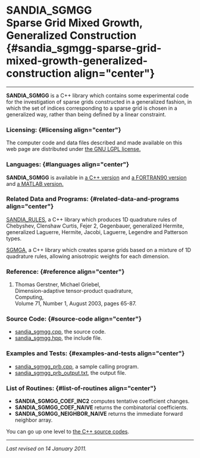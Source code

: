 SANDIA\_SGMGG\
Sparse Grid Mixed Growth, Generalized Construction {#sandia_sgmgg-sparse-grid-mixed-growth-generalized-construction align="center"}
==================================================

------------------------------------------------------------------------

**SANDIA\_SGMGG** is a C++ library which contains some experimental code
for the investigation of sparse grids constructed in a generalized
fashion, in which the set of indices corresponding to a sparse grid is
chosen in a generalized way, rather than being defined by a linear
constraint.

### Licensing: {#licensing align="center"}

The computer code and data files described and made available on this
web page are distributed under [the GNU LGPL
license.](../../txt/gnu_lgpl.txt)

### Languages: {#languages align="center"}

**SANDIA\_SGMGG** is available in [a C++
version](../../cpp_src/sandia_sgmgg/sandia_sgmgg.html) and [a FORTRAN90
version](../../f_src/sandia_sgmgg/sandia_sgmgg.html) and [a MATLAB
version.](../../m_src/sandia_sgmgg/sandia_sgmgg.html)

### Related Data and Programs: {#related-data-and-programs align="center"}

[SANDIA\_RULES](../../cpp_src/sandia_rules/sandia_rules.html), a C++
library which produces 1D quadrature rules of Chebyshev, Clenshaw
Curtis, Fejer 2, Gegenbauer, generalized Hermite, generalized Laguerre,
Hermite, Jacobi, Laguerre, Legendre and Patterson types.

[SGMGA](../../cpp_src/sgmga/sgmga.html), a C++ library which creates
sparse grids based on a mixture of 1D quadrature rules, allowing
anisotropic weights for each dimension.

### Reference: {#reference align="center"}

1.  Thomas Gerstner, Michael Griebel,\
    Dimension-adaptive tensor-product quadrature,\
    Computing,\
    Volume 71, Number 1, August 2003, pages 65-87.

### Source Code: {#source-code align="center"}

-   [sandia\_sgmgg.cpp](sandia_sgmgg.cpp), the source code.
-   [sandia\_sgmgg.hpp](sandia_sgmgg.hpp), the include file.

### Examples and Tests: {#examples-and-tests align="center"}

-   [sandia\_sgmgg\_prb.cpp](sandia_sgmgg_prb.cpp), a sample calling
    program.
-   [sandia\_sgmgg\_prb\_output.txt](sandia_sgmgg_prb_output.txt), the
    output file.

### List of Routines: {#list-of-routines align="center"}

-   **SANDIA\_SGMGG\_COEF\_INC2** computes tentative coefficient
    changes.
-   **SANDIA\_SGMGG\_COEF\_NAIVE** returns the combinatorial
    coefficients.
-   **SANDIA\_SGMGG\_NEIGHBOR\_NAIVE** returns the immediate forward
    neighbor array.

You can go up one level to [the C++ source codes](../cpp_src.html).

------------------------------------------------------------------------

*Last revised on 14 January 2011.*
